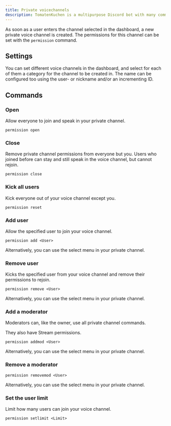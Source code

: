 ```yaml
---
title: Private voicechannels
description: TomatenKuchen is a multipurpose Discord bot with many common and innovative features for your server. Explains private channels and their commands
---
```


As soon as a user enters the channel selected in the dashboard, a new private voice channel is created.
The permissions for this channel can be set with the `permission` command.

## Settings

You can set different voice channels in the dashboard, and select for each of them a category for the channel to be created in.
The name can be configured too using the user- or nickname and/or an incrementing ID.

## Commands

### Open

Allow everyone to join and speak in your private channel.

`permission open`

### Close

Remove private channel permissions from everyone but you.
Users who joined before can stay and still speak in the voice channel, but cannot rejoin.

`permission close`

### Kick all users

Kick everyone out of your voice channel except you.

`permission reset`

### Add user

Allow the specified user to join your voice channel.

`permission add <User>`

Alternatively, you can use the select menu in your private channel.

### Remove user

Kicks the specified user from your voice channel and remove their permissions to rejoin.

`permission remove <User>`

Alternatively, you can use the select menu in your private channel.

### Add a moderator

Moderators can, like the owner, use all private channel commands.

They also have Stream permissions.

`permission addmod <User>`

Alternatively, you can use the select menu in your private channel.

### Remove a moderator

`permission removemod <User>`

Alternatively, you can use the select menu in your private channel.

### Set the user limit

Limit how many users can join your voice channel.

`permission setlimit <Limit>`
